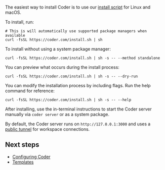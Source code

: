 The easiest way to install Coder is to use our
[install script](https://github.com/coder/coder/blob/main/install.sh) for Linux
and macOS.

To install, run:

```shell
# This is will automatically use supported package managers when available
curl -fsSL https://coder.com/install.sh | sh
```

To install without using a system package manager:

```shell
curl -fsSL https://coder.com/install.sh | sh -s -- --method standalone
```

You can preview what occurs during the install process:

```shell
curl -fsSL https://coder.com/install.sh | sh -s -- --dry-run
```

You can modify the installation process by including flags. Run the help command
for reference:

```shell
curl -fsSL https://coder.com/install.sh | sh -s -- --help
```

After installing, use the in-terminal instructions to start the Coder server
manually via `coder server` or as a system package.

By default, the Coder server runs on `http://127.0.0.1:3000` and uses a
[public tunnel](../admin/configure.md#tunnel) for workspace connections.

## Next steps

- [Configuring Coder](../admin/configure.md)
- [Templates](../templates/index.md)

